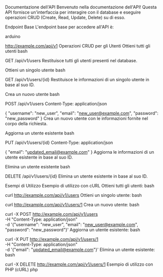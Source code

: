 
Documentazione dell'API
Benvenuto nella documentazione dell'API! Questa API fornisce un'interfaccia per interagire con il database e eseguire operazioni CRUD (Create, Read, Update, Delete) su di esso.

Endpoint Base
L'endpoint base per accedere all'API è:

arduino

http://example.com/api/v1
Operazioni CRUD per gli Utenti
Ottieni tutti gli utenti
bash

GET /api/v1/users
Restituisce tutti gli utenti presenti nel database.

Ottieni un singolo utente
bash

GET /api/v1/users/{id}
Restituisce le informazioni di un singolo utente in base al suo ID.

Crea un nuovo utente
bash

POST /api/v1/users
Content-Type: application/json

{
    "username": "new_user",
    "email": "new_user@example.com",
    "password": "new_password"
}
Crea un nuovo utente con le informazioni fornite nel corpo della richiesta.

Aggiorna un utente esistente
bash

PUT /api/v1/users/{id}
Content-Type: application/json

{
    "email": "updated_email@example.com"
}
Aggiorna le informazioni di un utente esistente in base al suo ID.

Elimina un utente esistente
bash

DELETE /api/v1/users/{id}
Elimina un utente esistente in base al suo ID.

Esempi di Utilizzo
Esempio di utilizzo con cURL
Ottieni tutti gli utenti:
bash

curl http://example.com/api/v1/users
Ottieni un singolo utente:
bash

curl http://example.com/api/v1/users/1
Crea un nuovo utente:
bash

curl -X POST http://example.com/api/v1/users \
     -H "Content-Type: application/json" \
     -d '{"username": "new_user", "email": "new_user@example.com", "password": "new_password"}'
Aggiorna un utente esistente:
bash

curl -X PUT http://example.com/api/v1/users/1 \
     -H "Content-Type: application/json" \
     -d '{"email": "updated_email@example.com"}'
Elimina un utente esistente:
bash

curl -X DELETE http://example.com/api/v1/users/1
Esempio di utilizzo con PHP (cURL)
php

<?php

// Ottieni tutti gli utenti
$ch = curl_init();
curl_setopt($ch, CURLOPT_URL, "http://example.com/api/v1/users");
curl_setopt($ch, CURLOPT_RETURNTRANSFER, true);
$response = curl_exec($ch);
curl_close($ch);

echo $response;

?>
